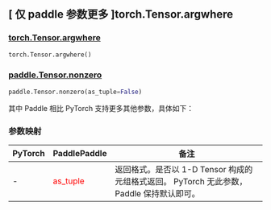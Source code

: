 ## [ 仅 paddle 参数更多 ]torch.Tensor.argwhere
### [torch.Tensor.argwhere](https://pytorch.org/docs/stable/generated/torch.Tensor.argwhere.html#torch.Tensor.argwhere)

```python
torch.Tensor.argwhere()
```

### [paddle.Tensor.nonzero](https://www.paddlepaddle.org.cn/documentation/docs/zh/develop/api/paddle/Tensor_cn.html#nonzero-as-tuple-false)

```python
paddle.Tensor.nonzero(as_tuple=False)
```

其中 Paddle 相比 PyTorch 支持更多其他参数，具体如下：

### 参数映射

| PyTorch       | PaddlePaddle | 备注                                                   |
| ------------- | ------------ | ------------------------------------------------------ |
| - | <font color='red'> as_tuple </font>   | 返回格式。是否以 1-D Tensor 构成的元组格式返回。 PyTorch 无此参数， Paddle 保持默认即可。  |
